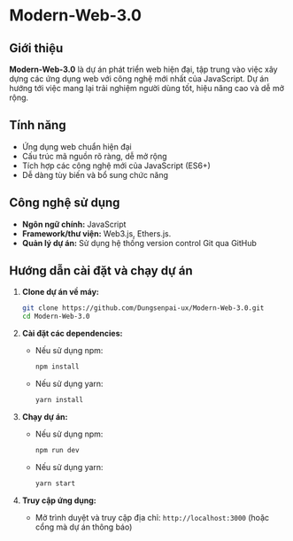 # Modern-Web-3.0

## Giới thiệu

**Modern-Web-3.0** là dự án phát triển web hiện đại, tập trung vào việc xây dựng các ứng dụng web với công nghệ mới nhất của JavaScript. Dự án hướng tới việc mang lại trải nghiệm người dùng tốt, hiệu năng cao và dễ mở rộng.

## Tính năng

- Ứng dụng web chuẩn hiện đại
- Cấu trúc mã nguồn rõ ràng, dễ mở rộng
- Tích hợp các công nghệ mới của JavaScript (ES6+)
- Dễ dàng tùy biến và bổ sung chức năng

## Công nghệ sử dụng

- **Ngôn ngữ chính:** JavaScript
- **Framework/thư viện:** Web3.js, Ethers.js.
- **Quản lý dự án:** Sử dụng hệ thống version control Git qua GitHub

## Hướng dẫn cài đặt và chạy dự án

1. **Clone dự án về máy:**
   ```bash
   git clone https://github.com/Dungsenpai-ux/Modern-Web-3.0.git
   cd Modern-Web-3.0
   ```

2. **Cài đặt các dependencies:**
   - Nếu sử dụng npm:
     ```bash
     npm install
     ```
   - Nếu sử dụng yarn:
     ```bash
     yarn install
     ```

3. **Chạy dự án:**
   - Nếu sử dụng npm:
     ```bash
     npm run dev
     ```
   - Nếu sử dụng yarn:
     ```bash
     yarn start
     ```

4. **Truy cập ứng dụng:**
   - Mở trình duyệt và truy cập địa chỉ: `http://localhost:3000` (hoặc cổng mà dự án thông báo)

